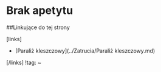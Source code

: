 # Brak apetytu





##Linkujące do tej strony

[links]

- [Paraliż kleszczowy](../Zatrucia/Paraliż kleszczowy.md)


[/links]
!tag:
~

